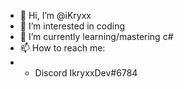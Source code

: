 - 👋 Hi, I’m @iKryxx
- 👀 I’m interested in coding
- 🌱 I’m currently learning/mastering c#
- 📫 How to reach me: 
- - Discord IkryxxDev#6784

<!---
iKryxx/iKryxx is a ✨ special ✨ repository because its `README.md` (this file) appears on your GitHub profile.
You can click the Preview link to take a look at your changes.
--->

